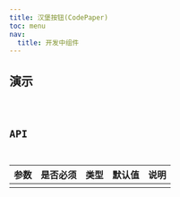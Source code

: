 ```yaml
---
title: 汉堡按钮(CodePaper)
toc: menu
nav:
  title: 开发中组件
---
```


## 演示

<code src="@/components/ham-button/demo/demo.tsx" />

## API

| 参数 | 是否必须 | 类型 | 默认值 | 说明 |
| :--- | :------- | :--- | :----- | :--- |
|      |          |      |        |      |
